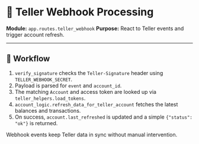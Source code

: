 # 📣 Teller Webhook Processing

**Module:** `app.routes.teller_webhook`
**Purpose:** React to Teller events and trigger account refresh.

---

## 🔔 Workflow

1. `verify_signature` checks the `Teller-Signature` header using `TELLER_WEBHOOK_SECRET`.
2. Payload is parsed for `event` and `account_id`.
3. The matching `Account` and access token are looked up via `teller_helpers.load_tokens`.
4. `account_logic.refresh_data_for_teller_account` fetches the latest balances and transactions.
5. On success, `account.last_refreshed` is updated and a simple `{"status": "ok"}` is returned.

Webhook events keep Teller data in sync without manual intervention.
